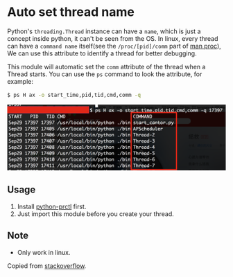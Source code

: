 # Auto set thread name

Python's `threading.Thread` instance can have a `name`, which is just a concept inside python, it can't be seen from the OS. In linux, every thread can have a `command name` itself(see the `/proc/[pid]/comm` part of [man proc][comm]), We can use this attribute to identify a thread for better debugging.

This module will automatic set the `comm` attribute of the thread when a Thread starts. You can use the `ps` command to look the attribute, for example: 

```bash
$ ps H ax -o start_time,pid,tid,cmd,comm -q 
```

![](./threadname.png)

## Usage

1. Install [python-prctl](https://github.com/seveas/python-prctl) first.
2. Just import this module before you create your thread.

## Note

* Only work in linux.


Copied from [stackoverflow][stack].

[stack]: http://stackoverflow.com/questions/34361035/python-thread-name-doesnt-show-up-on-ps-or-htop
[comm]: http://man7.org/linux/man-pages/man5/proc.5.html
